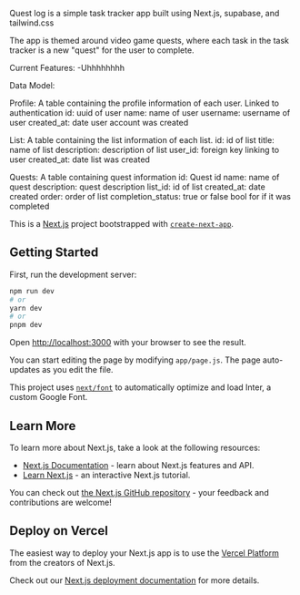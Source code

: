 Quest log is a simple task tracker app built using Next.js, supabase, and tailwind.css

The app is themed around video game quests, where each task in the task tracker is a new "quest" for the user to complete.

Current Features:
-Uhhhhhhhh




Data Model:

Profile:
A table containing the profile information of each user. Linked to authentication
id: uuid of user
name: name of user
username: username of user
created_at: date user account was created

List:
A table containing the list information of each list.
id: id of list
title: name of list
description: description of list
user_id: foreign key linking to user
created_at: date list was created

Quests:
A table containing quest information
id: Quest id
name: name of quest
description: quest description
list_id: id of list
created_at: date created
order: order of list
completion_status: true or false bool for if it was completed

This is a [Next.js](https://nextjs.org/) project bootstrapped with [`create-next-app`](https://github.com/vercel/next.js/tree/canary/packages/create-next-app).

## Getting Started

First, run the development server:

```bash
npm run dev
# or
yarn dev
# or
pnpm dev
```

Open [http://localhost:3000](http://localhost:3000) with your browser to see the result.

You can start editing the page by modifying `app/page.js`. The page auto-updates as you edit the file.

This project uses [`next/font`](https://nextjs.org/docs/basic-features/font-optimization) to automatically optimize and load Inter, a custom Google Font.

## Learn More

To learn more about Next.js, take a look at the following resources:

- [Next.js Documentation](https://nextjs.org/docs) - learn about Next.js features and API.
- [Learn Next.js](https://nextjs.org/learn) - an interactive Next.js tutorial.

You can check out [the Next.js GitHub repository](https://github.com/vercel/next.js/) - your feedback and contributions are welcome!

## Deploy on Vercel

The easiest way to deploy your Next.js app is to use the [Vercel Platform](https://vercel.com/new?utm_medium=default-template&filter=next.js&utm_source=create-next-app&utm_campaign=create-next-app-readme) from the creators of Next.js.

Check out our [Next.js deployment documentation](https://nextjs.org/docs/deployment) for more details.
